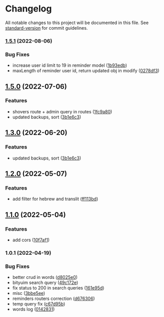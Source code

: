 # Changelog

All notable changes to this project will be documented in this file. See [standard-version](https://github.com/conventional-changelog/standard-version) for commit guidelines.

### [1.5.1](https://github.com/thesiv95/sababushka-discord-admin/compare/v1.5.0...v1.5.1) (2022-08-06)


### Bug Fixes

* increase user id limit to 19 in reminder model ([1b93edb](https://github.com/thesiv95/sababushka-discord-admin/commit/1b93edb401ac707c05c573b55fb0974d71739d24))
* maxLength of reminder user id, return updated obj in modify ([0278df3](https://github.com/thesiv95/sababushka-discord-admin/commit/0278df3bed447578f6bc1839c113980f09b9b89c))

## [1.5.0](https://github.com/thesiv95/sababushka-discord-admin/compare/v1.4.1...v1.5.0) (2022-07-06)


### Features

* shovers route + admin query in routes ([1fc9a80](https://github.com/thesiv95/sababushka-discord-admin/commit/1fc9a80704e70211395681577d560b09024fd303))
* updated backups, sort ([3b1e6c3](https://github.com/thesiv95/sababushka-discord-admin/commit/3b1e6c3160f1e0162ac61d315b56f8c212ae86fe))

## [1.3.0](https://github.com/thesiv95/sababushka-discord-admin/compare/v1.4.1...v1.3.0) (2022-06-20)


### Features

* updated backups, sort ([3b1e6c3](https://github.com/thesiv95/sababushka-discord-admin/commit/3b1e6c3160f1e0162ac61d315b56f8c212ae86fe))

## [1.2.0](https://github.com/thesiv95/sababushka-discord-admin/compare/v1.1.0...v1.2.0) (2022-05-07)


### Features

* add filter for hebrew and translit ([ff113bd](https://github.com/thesiv95/sababushka-discord-admin/commit/ff113bd70efbb40fb90b8b57428bf1c434c24718))

## [1.1.0](https://github.com/thesiv95/sababushka-discord-admin/compare/v1.0.1...v1.1.0) (2022-05-04)


### Features

* add cors ([10f7af1](https://github.com/thesiv95/sababushka-discord-admin/commit/10f7af190d939a2b71b5e0c69ff3c881a8a23df9))

### 1.0.1 (2022-04-19)


### Bug Fixes

* better crud in words ([d8025e0](https://github.com/thesiv95/sababushka-discord-admin/commit/d8025e0fd3e2c67a07427b8c34f1c7fd3122b255))
* bityuim search query ([49c172e](https://github.com/thesiv95/sababushka-discord-admin/commit/49c172e72e369b6f610e6414dcc917329facbf6f))
* fix status to 200 in search queries ([161e95d](https://github.com/thesiv95/sababushka-discord-admin/commit/161e95d72726791496ed15d41c145a373b45361a))
* misc ([3bbe5ee](https://github.com/thesiv95/sababushka-discord-admin/commit/3bbe5ee1ac18ea7db80517aaeed1402814440ddd))
* reminders routers correction ([d676306](https://github.com/thesiv95/sababushka-discord-admin/commit/d6763066a01e6b7aed5d112fb05407db513760c6))
* temp query fix ([c67d95b](https://github.com/thesiv95/sababushka-discord-admin/commit/c67d95bbbcb811f2f22c3c292837eb8ca7805e09))
* words log ([0142831](https://github.com/thesiv95/sababushka-discord-admin/commit/014283192defdc53048c970b5442d11a5ed33dfa))
